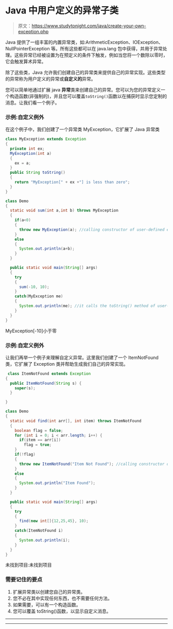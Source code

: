 # Java 中用户定义的异常子类

> 原文：<https://www.studytonight.com/java/create-your-own-exception.php>

Java 提供了一组丰富的内置异常类，如:ArithmeticException、IOException、NullPointerException 等。所有这些都可以在 java.lang 包中获得，并用于异常处理。这些异常已经被设置为在预定义的条件下触发，例如当您将一个数除以零时，它会触发算术异常。

除了这些类，Java 允许我们创建自己的异常类来提供自己的异常实现。这些类型的异常称为用户定义的异常或**自定义的**异常。

您可以简单地通过扩展 java **异常**类来创建自己的异常。您可以为您的异常定义一个构造函数(非强制的)，并且您可以覆盖`toString()`函数以在捕获时显示您定制的消息。让我们看一个例子。

### 示例:自定义例外

在这个例子中，我们创建了一个异常类 MyException，它扩展了 Java 异常类

```java
class MyException extends Exception
{
  private int ex;
  MyException(int a)
  {
    ex = a;
  }
  public String toString()
  {
    return "MyException[" + ex +"] is less than zero";
  }
}

class Demo
{
  static void sum(int a,int b) throws MyException
  {
    if(a<0)
    {
      throw new MyException(a); //calling constructor of user-defined exception class
    }
    else
    {
      System.out.println(a+b);
    }
  }

  public static void main(String[] args)
  {
    try
    {
      sum(-10, 10);
    }
    catch(MyException me)
    {
      System.out.println(me); //it calls the toString() method of user-defined Exception
    }
  }
} 
```

MyException[-10]小于零

### 示例:自定义例外

让我们再举一个例子来理解自定义异常。这里我们创建了一个 ItemNotFound 类，它扩展了 Exception 类并帮助生成我们自己的异常实现。

```java
 class ItemNotFound extends Exception
{
  public ItemNotFound(String s) {
    super(s);
  }

}

class Demo
{
  static void find(int arr[], int item) throws ItemNotFound
  {
    boolean flag = false;
    for (int i = 0; i < arr.length; i++) {
      if(item == arr[i])
        flag = true;
    }
    if(!flag)
    {
      throw new ItemNotFound("Item Not Found"); //calling constructor of user-defined exception class
    }
    else
    {
      System.out.println("Item Found");
    }
  }

  public static void main(String[] args)
  {
    try
    {
      find(new int[]{12,25,45}, 10);
    }
    catch(ItemNotFound i)
    {
      System.out.println(i);
    }
  }
} 
```

未找到项目:未找到项目

### 需要记住的要点

1.  扩展异常类以创建您自己的异常类。
2.  您不必在其中实现任何东西，也不需要任何方法。
3.  如果需要，可以有一个构造函数。
4.  您可以覆盖 toString()函数，以显示自定义消息。

* * *

* * *